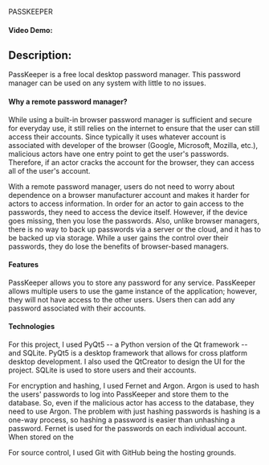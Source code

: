 PASSKEEPER
#### Video Demo:  <URL HERE>
## Description:
PassKeeper is a free local desktop password manager. This password manager can be used on any system with little to no issues.

#### Why a remote password manager?
While using a built-in browser password manager is sufficient and secure for everyday use, it still relies on the internet to ensure that the user can still access their accounts. Since typically it uses whatever account is associated with developer of the browser (Google, Microsoft, Mozilla, etc.), malicious actors have one entry point to get the user's passwords. Therefore, if an actor cracks the account for the browser, they can access all of the user's account.

With a remote password manager, users do not need to worry about dependence on a browser manufacturer account and makes it harder for actors to access information. In order for an actor to gain access to the passwords, they need to access the device itself. However, if the device goes missing, then you lose the passwords. Also, unlike browser managers, there is no way to back up passwords via a server or the cloud, and it has to be backed up via storage. While a user gains the control over their passwords, they do lose the benefits of browser-based managers.

#### Features
PassKeeper allows you to store any password for any service. PassKeeper allows multiple users to use the game instance of the application; however, they will not have access to the other users. Users then can add any password associated with their accounts.

#### Technologies
For this project, I used PyQt5 -- a Python version of the Qt framework -- and SQLite. PyQt5 is a desktop framework that allows for cross platform desktop development. I also used the QtCreator to design the UI for the project. SQLite is used to store users and their accounts.

For encryption and hashing, I used Fernet and Argon. Argon is used to hash the users' passwords to log into PassKeeper and store them to the database. So, even if the malicious actor has access to the database, they need to use Argon. The problem with just hashing passwords is hashing is a one-way process, so hashing a password is easier than unhashing a password. Fernet is used for the passwords on each individual account. When stored on the 

For source control, I used Git with GitHub being the hosting grounds.
